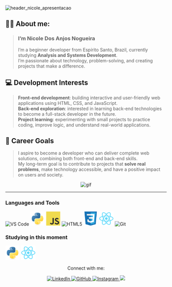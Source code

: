 ![header_nicole_apresentacao](https://github.com/user-attachments/assets/8bafc5f6-bc66-4cc1-9f98-fbf5eafbdbb3)


## 👩‍💻 About me:

>### I’m Nicole Dos Anjos Nogueira
>I’m a beginner developer from Espírito Santo, Brazil, currently studying **Analysis and Systems Development**.  
>I’m passionate about technology, problem-solving, and creating projects that make a difference.  


## 💻 Development Interests

>**Front-end development**: building interactive and user-friendly web applications using HTML, CSS, and JavaScript.  
>**Back-end exploration**: interested in learning back-end technologies to become a full-stack developer in the future.  
>**Project learning**: experimenting with small projects to practice coding, improve logic, and understand real-world applications.  

## 🌱 Career Goals

>I aspire to become a developer who can deliver complete web solutions, combining both front-end and back-end skills.  
>My long-term goal is to contribute to projects that **solve real problems**, make technology accessible, and have a positive impact on users and society.



<div align="left">



</div>

<p align="center">
  <img src="https://github.com/user-attachments/assets/a450005b-a9d5-4783-8479-a58074abeb0c" alt="gif" />
</p>


----

 ### Languages and Tools


<p align="left">
  
  <img src="https://cdn.jsdelivr.net/gh/devicons/devicon/icons/vscode/vscode-original.svg" alt="VS Code" width="45" height="45"/>
  <img src="https://raw.githubusercontent.com/devicons/devicon/master/icons/python/python-original.svg" alt="Python" width="45" height="45"/>
  <img src="https://raw.githubusercontent.com/devicons/devicon/master/icons/javascript/javascript-original.svg" alt="JavaScript" width="45" height="45"/>
  <img src="https://cdn.jsdelivr.net/gh/devicons/devicon/icons/html5/html5-original.svg" alt="HTML5" width="45" height="45"/>
  <img src="https://raw.githubusercontent.com/devicons/devicon/master/icons/css3/css3-original.svg" alt="CSS3" width="45" height="45"/>
  <img src="https://raw.githubusercontent.com/devicons/devicon/master/icons/react/react-original.svg" alt="React" width="45" height="45"/>
  <img src="https://www.vectorlogo.zone/logos/git-scm/git-scm-icon.svg" alt="Git" width="45" height="45"/>

  
### Studying in this moment

<p align="left">
  
 <img src="https://raw.githubusercontent.com/devicons/devicon/master/icons/python/python-original.svg" alt="Python" width="45" height="45"/>

<img src="https://raw.githubusercontent.com/devicons/devicon/master/icons/react/react-original.svg" alt="React" width="45" height="45"/>    

<p align="center"> 
 Connect with me:
<p align="center">                
  <!-- LinkedIn -->
  <a href="https://www.linkedin.com/in/nicole-dos-anjos-nogueira-126016315/">
    <img src="https://img.shields.io/badge/LinkedIn-0077B5?style=for-the-badge&logo=linkedin&logoColor=white" alt="LinkedIn"/>
  </a>
  
  <!-- GitHub -->
  <a href="https://github.com/">
    <img src="https://img.shields.io/badge/GitHub-181717?style=for-the-badge&logo=github&logoColor=white" alt="GitHub"/>
  </a>
 
  <!-- Instagram -->
  <a href="https://www.instagram.com/nicoleeih/">
    <img src="https://img.shields.io/badge/Instagram-E4405F?style=for-the-badge&logo=instagram&logoColor=white" alt="Instagram"/>
  </a>

<a href="https://discord.com/channels/@aquackzinha">
<img src="https://img.shields.io/badge/Discord-5865F2?logo=discord&logoColor=white&style=for-the-badge"/>
</a>

</p>

</table>

  
